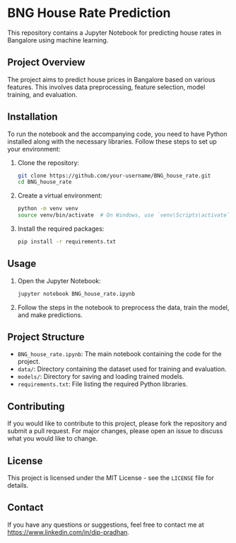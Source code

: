 # BNG House Rate Prediction

This repository contains a Jupyter Notebook for predicting house rates in Bangalore using machine learning.

## Project Overview

The project aims to predict house prices in Bangalore based on various features. This involves data preprocessing, feature selection, model training, and evaluation.

## Installation

To run the notebook and the accompanying code, you need to have Python installed along with the necessary libraries. Follow these steps to set up your environment:

1. Clone the repository:
    ```bash
    git clone https://github.com/your-username/BNG_house_rate.git
    cd BNG_house_rate
    ```

2. Create a virtual environment:
    ```bash
    python -m venv venv
    source venv/bin/activate  # On Windows, use `venv\Scripts\activate`
    ```

3. Install the required packages:
    ```bash
    pip install -r requirements.txt
    ```

## Usage

1. Open the Jupyter Notebook:
    ```bash
    jupyter notebook BNG_house_rate.ipynb
    ```

2. Follow the steps in the notebook to preprocess the data, train the model, and make predictions.

## Project Structure

- `BNG_house_rate.ipynb`: The main notebook containing the code for the project.
- `data/`: Directory containing the dataset used for training and evaluation.
- `models/`: Directory for saving and loading trained models.
- `requirements.txt`: File listing the required Python libraries.

## Contributing

If you would like to contribute to this project, please fork the repository and submit a pull request. For major changes, please open an issue to discuss what you would like to change.

## License

This project is licensed under the MIT License - see the `LICENSE` file for details.

## Contact

If you have any questions or suggestions, feel free to contact me at https://www.linkedin.com/in/dip-pradhan.

